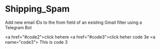 # Shipping_Spam
Add new email IDs to the from field of an existing Gmail filter using a Telegram Bot

\<a href="#code2">click hehere</a>
\<a href="#code3">click heher code 3e</a>
\<a name="code3"> This is code 3</a>
